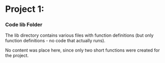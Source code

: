 # Project 1: 
### Code lib Folder

The lib directory contains various files with function definitions (but only function definitions - no code that actually runs).

No content was place here, since only two short functions were created for the project.
